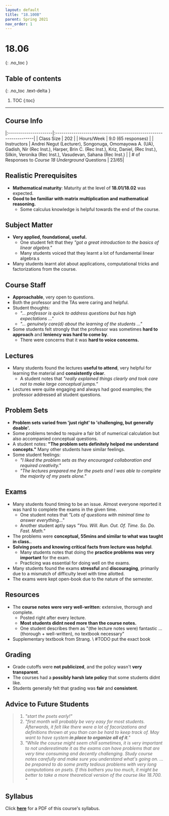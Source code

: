 ```yaml
---
layout: default
title: "18.100B"
parent: Spring 2021
nav_order: 1
---
```


# 18.06

{: .no_toc }

## Table of contents

{: .no_toc .text-delta }

1. TOC
   {:toc}

---

## Course Info

|:----------------------|:-------------------------------------------------------------------|
| Class Size | 202 |
| Hours/Week | 9.0 (65 responses) |
| Instructors | Andrei Negut (Lecturer), Songonuga, Omomayowa A. (UA), Gadish, Nir (Rec Inst.), Harper, Brin C. (Rec Inst.), Kriz, Daniel, (Rec Inst.), Silkin, Veronika (Rec Inst.), Vasudevan, Sahana (Rec Inst.) |
| # of Responses to _Course 18 Underground_ Questions | 23/65|

## Realistic Prerequisites

- **Mathematical maturity**: Maturity at the level of **18.01/18.02** was expected.
- **Good to be familiar with matrix multiplication and mathematical reasoning.**
  - Some calculus knowledge is helpful towards the end of the course.

## Subject Matter

- **Very applied, foundational, useful.**
  - One student felt that they _"got a great introduction to the basics of linear algebra."_
  - Many students voiced that they learnt a lot of fundamental linear algebra.s
- Many students learnt alot about applications, computational tricks and factorizations from the course.

## Course Staff

- **Approachable**, very open to questions.
- Both the professor and the TAs were caring and helpful.
- Student thoughts:
  - _"... professor is quick to address questions but has high expectations ..."_
  - _"... genuinely care(d) about the learning of the students ..."_
- Some students felt strongly that the professor was sometimes **hard to approach** and **leniency was hard to come by**.
  - There were concerns that it was **hard to voice concerns.**

## Lectures

- Many students found the lectures **useful to attend**, very helpful for learning the material and **consistently clear**.
  - A student notes that _"really explained things clearly and took care not to make large conceptual jumps."_
- Lectures were quiite engaging and always had good examples; the professor addressed all student questions.

## Problem Sets

- **Problem sets varied from 'just right' to 'challenging, but generally doable'.**
- Some problems tended to require a fair bit of numerical calculation but also accompanied conceptual questions.
- A student notes: **"The problem sets definitely helped me understand concepts."** Many other students have similar feelings.
- Some student feelings:
  - _"I liked the problem sets as they encouraged collaboration and required creativity."_
  - _"The lectures prepared me for the psets and I was able to complete the majority of my psets alone."_

## Exams

- Many students found timing to be an issue. Almost everyone reported it was hard to complete the exams in the given time.
  - One student notes that _"Lots of questions with minimal time to answer everything..."_
  - Another student aptly says _"You. Will. Run. Out. Of. Time. So. Do. Fast. Math."_
- The problems were **conceptual, 55mins and similar to what was taught in class.**.
- **Solving psets and knowing critical facts from lecture was helpful**.
  - Many students notes that doing the **practice problems was very important** for the exam.
  - Practicing was essential for doing well on the exams.
- Many students found the exams **stressful** and **discouraging**, primarily due to a mismatch of difficulty level with time allotted.
- The exams were kept open-book due to the nature of the semester.

## Resources

- The **course notes were very well-written**: extensive, thorough and complete.
  - Posted right after every lecture.
  - **Most students didnt need more than the course notes.**
  - One student describes them as "(the lecture notes were) fantastic ... (thorough + well-written), no textbook necessary"
- Supplementary textbook from Strang. \\ #TODO put the exact book

## Grading

- Grade cutoffs were **not publicized**, and the policy wasn't **very transparent**.
- The courses had a **possibly harsh late policy** that some students didnt like.
- Students generally felt that grading was **fair** and **consistent**.

## Advice to Future Students

> 1. _"start the psets early!"_
> 2. _"first month will probably be very easy for most students. Afterwards, it felt like there were a lot of facorizations and definitions thrown at you than can be hard to keep track of. May want to have system **in place to organize all of it**."_
> 3. _"While the course might seem chill sometimes, it is very important to not underestimate it as the exams can have problems that are very time consuming and decently challenging. Study course notes carefully and make sure you understand what's going on. ... be prepared to do some pretty tedious problems with very long computations on psets. If this bothers you too much, it might be better to take a more theoretical version of the course like 18.700. "_

## Syllabus

Click [**here**](/assets/files/100B_Syllabus_Fall2020.pdf) for a PDF of this course's syllabus.
